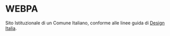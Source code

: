 # WEBPA
Sito Istituzionale di un Comune Italiano, conforme alle linee guida di <a href="https://designers.italia.it/progetti/siti-web-comuni/" rel="nofollow noreferrer noopener" target="_blank">Design Italia</a>.

